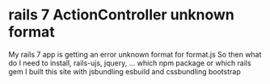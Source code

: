 
# rails 7 ActionController unknown format

My rails 7 app is getting an error unknown format for format.js So then what do I need to install, rails-ujs, jquery, ... which npm package or which rails gem I built this site with jsbundling esbuild and cssbundling bootstrap

        